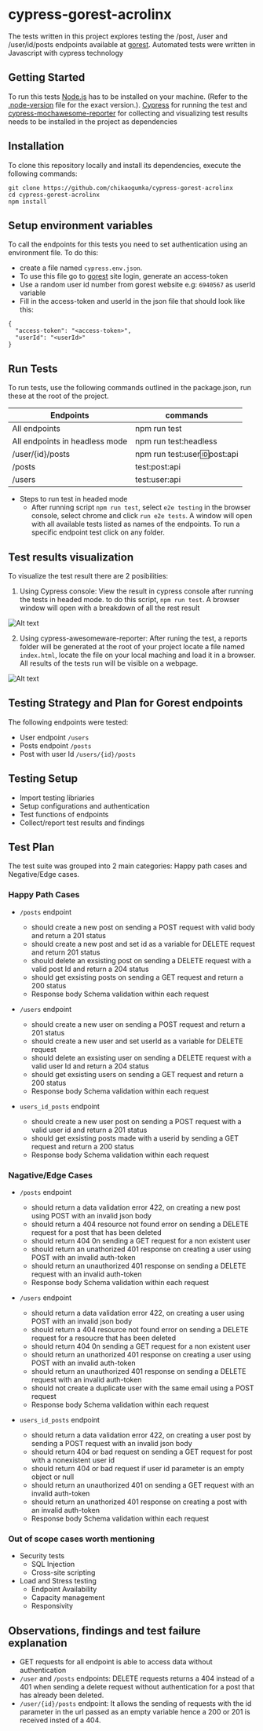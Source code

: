 # cypress-gorest-acrolinx
The tests written in this project explores testing the /post, /user and /user/id/posts endpoints available at [gorest](https://gorest.co.in/). Automated tests were written in Javascript with cypress technology

## Getting Started
To run this tests [Node.js](https://nodejs.org/en/) has to be installed on your machine. (Refer to the [.node-version](./.node-version) file for the exact version.). [Cypress](https://docs.cypress.io/guides/getting-started/installing-cypress) for running the test and [cypress-mochawesome-reporter](https://www.npmjs.com/package/cypress-mochawesome-reporter) for collecting and visualizing test results needs to be installed in the project as dependencies

## Installation
To clone this repository locally and install its dependencies, execute the following commands:

```shell
git clone https://github.com/chikaogumka/cypress-gorest-acrolinx
cd cypress-gorest-acrolinx
npm install
```
## Setup environment variables
To call the endpoints for this tests you need to set authentication using an environment file. To do this:
- create a file named `cypress.env.json`.
- To use this file go to [gorest](https://gorest.co.in/consumer/login) site login, generate an access-token
- Use a random user id number from gorest website e.g: `6940567` as userId variable
- Fill in the access-token and userId in the json file that should look like this:
```shell
{
  "access-token": "<access-token>",
  "userId": "<userId>"
}
```

## Run Tests
To run tests, use the following commands outlined in the package.json, run these at the root of the project.

| Endpoints     | commands                                 |
| --------- | ---------------------------------------- |
| All endpoints       | npm run test |
| All endpoints in headless mode        | npm run test:headless   |
| /user/{id}/posts | npm run test:user:id:post:api         |
| /posts     |    test:post:api    |
| /users     | test:user:api |

- Steps to run test in headed mode
  - After running script `npm run test`, select `e2e testing` in the browser console, select chrome and click `run e2e tests`. A window will open with all available tests listed as names of the endpoints. To run a specific endpoint test click on any folder.

## Test results visualization
To visualize the test result there are 2 posibilities:
1. Using Cypress console: View the result in cypress console after running the tests in headed mode. to do this script, `npm run test`. A browser window will open with a breakdown of all the rest result

 ![Alt text](images/cypress-test-result.png)

2. Using cypress-awesomeware-reporter: After runing the test, a reports folder will be generated at the root of your project locate a file named `index.html`, locate the file on your local maching and load it in a browser. All results of the tests run will be visible on a webpage.

  ![Alt text](images/index-test-result.png)

## Testing Strategy and Plan for Gorest endpoints
The following endpoints were tested:
- User endpoint `/users`
- Posts endpoint `/posts`
- Post with user Id `/users/{id}/posts`

## Testing Setup
- Import testing libriaries
- Setup configurations and authentication
- Test functions of endpoints
- Collect/report test results and findings

## Test Plan
The test suite was grouped into 2 main categories: Happy path cases and Negative/Edge cases.

### Happy Path Cases
- `/posts` endpoint
  - should create a new post on sending a POST request with valid body and return a 201 status
  - should create a new post and set id as a variable for DELETE request and return 201 status
  - should delete an exsisting post on sending a DELETE request with a valid post Id and return a 204 status
  - should get exsisting posts on sending a GET request and return a 200 status
  - Response body Schema validation within each request

- `/users` endpoint
  - should create a new user on sending a POST request and return a 201 status
  - should create a new user and set userId as a variable for DELETE request
  - should delete an exsisting user on sending a DELETE request with a valid user Id and return a 204 status
  - should get exsisting users on sending a GET request and return a 200 status
  - Response body Schema validation within each request

- `users_id_posts` endpoint
  - should create a new user post on sending a POST request with a valid user id and return a 201 status
  - should get exsisting posts made with a userid by sending a GET request and return a 200 status
  - Response body Schema validation within each request

### Nagative/Edge Cases
- `/posts` endpoint
  - should return a data validation error 422, on creating a new post using POST with an invalid json body
  - should return a 404 resource not found error on sending a DELETE request for a post that has been deleted
  - should return 404 0n sending a GET request for a non existent user
  - should return an unathorized 401 response on creating a user using POST with an invalid auth-token
  - should return an unauthorized 401 response on sending a DELETE request with an invalid auth-token
  - Response body Schema validation within each request

- `/users` endpoint
  - should return a data validation error 422, on creating a user using POST with an invalid json body
  - should return a 404 resource not found error on sending a DELETE request for a resoucre that has been deleted
  - should return 404 0n sending a GET request for a non existent user
  - should return an unathorized 401 response on creating a user using POST with an invalid auth-token
  - should return an unauthorized 401 response on sending a DELETE request with an invalid auth-token
  - should not create a duplicate user with the same email using a POST request
  - Response body Schema validation within each request

- `users_id_posts` endpoint
  - should return a data validation error 422, on creating a user post by sending a POST request with an invalid json body
  - should return 404 or bad request on sending a GET request for post with a nonexistent user id
  - should return 404 or bad request if user id parameter is an empty object or null
  - should return an unauthorized 401 on sending a GET request with an invalid auth-token
  - should return an unathorized 401 response on creating a post with an invalid auth-token
  - Response body Schema validation within each request

### Out of scope cases worth mentioning
- Security tests
  - SQL Injection
  - Cross-site scripting
- Load and Stress testing
  - Endpoint Availability
  - Capacity management
  - Responsivity

## Observations, findings and test failure explanation
- GET requests for all endpoint is able to access data without authentication
- `/user` and `/posts` endpoints: DELETE requests returns a 404 instead of a 401 when sending a delete request without authentication for a post that has already been deleted.
- `/user/{id}/posts` endpoint: It allows the sending of requests with the id parameter in the url passed as an empty variable hence a 200 or 201 is received insted of a 404.
